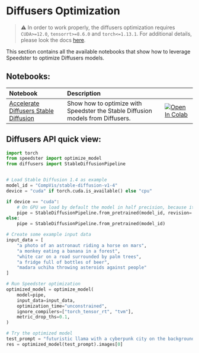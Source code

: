 # **Diffusers Optimization**

> :warning: In order to work properly, the diffusers optimization requires `CUDA>=12.0`, `tensorrt>=8.6.0` and `torch<=1.13.1`. For additional details, please look the docs [here](https://docs.nebuly.com/Speedster/getting_started/diffusers_getting_started/).

This section contains all the available notebooks that show how to leverage Speedster to optimize Diffusers models.

## Notebooks:
| Notebook                                                                                                                                                                           | Description                                                                     |                                                                                                                                                                                                                                               |
|:-----------------------------------------------------------------------------------------------------------------------------------------------------------------------------------|:--------------------------------------------------------------------------------|:----------------------------------------------------------------------------------------------------------------------------------------------------------------------------------------------------------------------------------------------|
| [Accelerate Diffusers Stable Diffusion](https://github.com/nebuly-ai/nebuly/blob/main/optimization/speedster/notebooks/diffusers/Accelerate_Stable_Diffusion_with_Speedster.ipynb) | Show how to optimize with Speedster the Stable Diffusion models from Diffusers. | [![Open In Colab](https://colab.research.google.com/assets/colab-badge.svg)](https://colab.research.google.com/github/nebuly-ai/nebuly/blob/main/optimization/speedster/notebooks/diffusers/Accelerate_Stable_Diffusion_with_Speedster.ipynb) |

## Diffusers API quick view:

``` python
import torch
from speedster import optimize_model
from diffusers import StableDiffusionPipeline


# Load Stable Diffusion 1.4 as example
model_id = "CompVis/stable-diffusion-v1-4"
device = "cuda" if torch.cuda.is_available() else "cpu"

if device == "cuda":
    # On GPU we load by default the model in half precision, because it's faster and lighter.
    pipe = StableDiffusionPipeline.from_pretrained(model_id, revision='fp16', torch_dtype=torch.float16)
else:
    pipe = StableDiffusionPipeline.from_pretrained(model_id)

# Create some example input data
input_data = [
    "a photo of an astronaut riding a horse on mars",
    "a monkey eating a banana in a forest",
    "white car on a road surrounded by palm trees",
    "a fridge full of bottles of beer",
    "madara uchiha throwing asteroids against people"
]

# Run Speedster optimization
optimized_model = optimize_model(
    model=pipe,
    input_data=input_data,
    optimization_time="unconstrained",
    ignore_compilers=["torch_tensor_rt", "tvm"],
    metric_drop_ths=0.1,
)

# Try the optimized model
test_prompt = "futuristic llama with a cyberpunk city on the background"
res = optimized_model(test_prompt).images[0]
```
